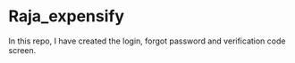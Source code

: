 # Raja_expensify
In this repo, I have created the login, forgot password and verification code screen. 

